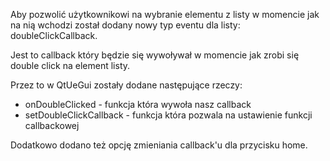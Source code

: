 Aby pozwolić użytkownikowi na wybranie elementu z listy w momencie jak na nią wchodzi został dodany nowy typ eventu dla listy: doubleClickCallback.

Jest to callback który będzie się wywoływał w momencie jak zrobi się double click na element listy.

Przez to w QtUeGui zostały dodane następujące rzeczy:
- onDoubleClicked - funkcja która wywoła nasz callback
- setDoubleClickCallback - funkcja która pozwala na ustawienie funkcji callbackowej

Dodatkowo dodano też opcję zmieniania callback'u dla przycisku home. 


